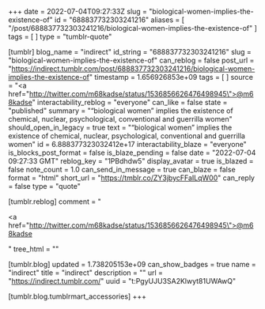 +++
date = 2022-07-04T09:27:33Z
slug = "biological-women-implies-the-existence-of"
id = "688837732303241216"
aliases = [ "/post/688837732303241216/biological-women-implies-the-existence-of" ]
tags = [ ]
type = "tumblr-quote"

[tumblr]
blog_name = "indirect"
id_string = "688837732303241216"
slug = "biological-women-implies-the-existence-of"
can_reblog = false
post_url = "https://indirect.tumblr.com/post/688837732303241216/biological-women-implies-the-existence-of"
timestamp = 1.656926853e+09
tags = [ ]
source = "<a href=\"http://twitter.com/m68kadse/status/1536856626476498945\">@m68kadse</a>"
interactability_reblog = "everyone"
can_like = false
state = "published"
summary = "“biological women” implies the existence of chemical, nuclear, psychological, conventional and guerrilla women"
should_open_in_legacy = true
text = "&ldquo;biological women&rdquo; implies the existence of chemical, nuclear, psychological, conventional and guerrilla women"
id = 6.888377323032412e+17
interactability_blaze = "everyone"
is_blocks_post_format = false
is_blaze_pending = false
date = "2022-07-04 09:27:33 GMT"
reblog_key = "1PBdhdw5"
display_avatar = true
is_blazed = false
note_count = 1.0
can_send_in_message = true
can_blaze = false
format = "html"
short_url = "https://tmblr.co/ZY3jbycFFaILqW00"
can_reply = false
type = "quote"

[tumblr.reblog]
comment = "<p><a href=\"http://twitter.com/m68kadse/status/1536856626476498945\">@m68kadse</a></p>"
tree_html = ""

[tumblr.blog]
updated = 1.738205153e+09
can_show_badges = true
name = "indirect"
title = "indirect"
description = ""
url = "https://indirect.tumblr.com/"
uuid = "t:PgyUJU3SA2Klwyt81UWAwQ"

[tumblr.blog.tumblrmart_accessories]
+++
